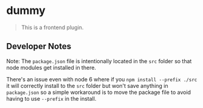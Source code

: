 # dummy

> This is a frontend plugin.

## Developer Notes

Note: The `package.json` file is intentionally located in the `src` folder so that node modules get installed in there.

There's an issue even with node 6 where if you `npm install --prefix ./src` it will correctly install to the `src` folder but won't save anything in `package.json` so a simple workaround is to move the package file to avoid having to use `--prefix` in the install.
